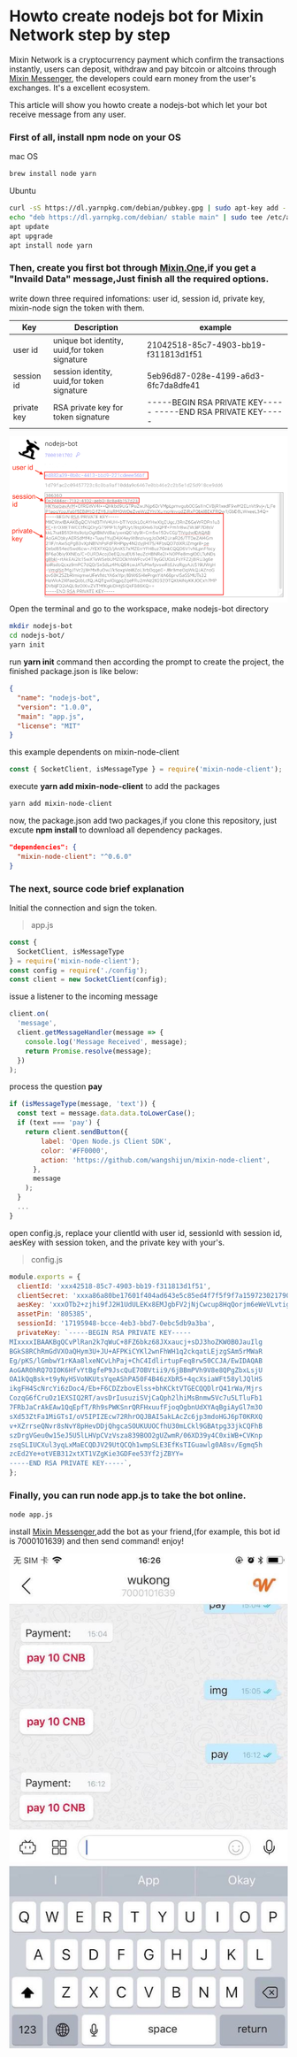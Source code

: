 # Howto create nodejs bot for Mixin Network step by step
Mixin Network is a cryptocurrency payment which confirm the transactions instantly,  users can deposit, withdraw and pay bitcoin or altcoins through [Mixin Messenger](https://mixin.one/),
the developers could earn money from the user's exchanges. It's a excellent ecosystem.

This article will show you howto create a nodejs-bot which let your bot receive message from any user.

### First of all, install npm node on your OS
mac OS
```bash
brew install node yarn
```

Ubuntu
```bash
curl -sS https://dl.yarnpkg.com/debian/pubkey.gpg | sudo apt-key add -
echo "deb https://dl.yarnpkg.com/debian/ stable main" | sudo tee /etc/apt/sources.list.d/yarn.list
apt update
apt upgrade
apt install node yarn
```


### Then, create you first bot through [Mixin.One](https://developers.mixin.one/dashboard),if you get a "Invaild Data" message,Just finish all the required options.
write down three required infomations: user id, session id, private key, mixin-node sign the token with them.

| Key | Description                                  |   example                                         |
| --- | -------------------------------------------- |  -------------------------------------------------
| user id | unique bot identity, uuid,for token signature | 21042518-85c7-4903-bb19-f311813d1f51          |
| session id | session identity, uuid,for token signature | 5eb96d87-028e-4199-a6d3-6fc7da8dfe41          |
| private key | RSA private key for token signature  | -----BEGIN RSA PRIVATE KEY----- -----END RSA PRIVATE KEY-----


![mixin_network-keys](https://github.com/wenewzhang/mixin_network-nodejs-bot/blob/master/mixin_network-keys.png)
Open the terminal and go to the workspace, make nodejs-bot directory
```bash
mkdir nodejs-bot
cd nodejs-bot/
yarn init
```
run **yarn init** command then according the prompt to create the project, the finished package.json is like below:
```json
{
  "name": "nodejs-bot",
  "version": "1.0.0",
  "main": "app.js",
  "license": "MIT"
}
```
this example dependents on mixin-node-client
```javascript
const { SocketClient, isMessageType } = require('mixin-node-client');
```
execute **yarn add mixin-node-client** to add the packages
```bash
yarn add mixin-node-client
```
now, the package.json add two packages,if you clone this repository, just excute **npm install** to download all dependency packages.
```json
"dependencies": {
  "mixin-node-client": "^0.6.0"
}
```

### The next, source code brief explanation
Initial the connection and sign the token.
> app.js
```javascript
const {
  SocketClient, isMessageType
} = require('mixin-node-client');
const config = require('./config');
const client = new SocketClient(config);
```
issue a listener to the incoming message
```javascript
client.on(
  'message',
  client.getMessageHandler(message => {
    console.log('Message Received', message);
    return Promise.resolve(message);
  })
);
```
process the question **pay**
```javascript
if (isMessageType(message, 'text')) {
  const text = message.data.data.toLowerCase();
  if (text === 'pay') {
    return client.sendButton({
        label: 'Open Node.js Client SDK',
        color: '#FF0000',
        action: 'https://github.com/wangshijun/mixin-node-client',
      },
      message
    );
  }
  ...
}
```
open config.js, replace your clientId with user id, sessionId with session id, aesKey with session token,  and the private key with your's.
> config.js
```javascript
module.exports = {
  clientId: 'xxx42518-85c7-4903-bb19-f311813d1f51',
  clientSecret: 'xxxa86a80be17601f404ad643e5c85ed4f7f5f9f7a159723021790bf9f78fe15',
  aesKey: 'xxxOTb2+zjhi9fJ2H1UdULEKx8EMJgbFV2jNjCwcup8HqQorjm6eWeVLvtig5nY2F7FxCTYstzVEXL8w8kFf3xvAbGUJKIxnuVkOfkkjqIE0CGa18oEf1mJYywMdJW04xeG6XPEF/o45aWSW0B69FtnzFfzYj+4egQneUR789NY=',
  assetPin: '805385',
  sessionId: '17195948-bcce-4eb3-bbd7-0ebc5db9a3ba',
  privateKey: `-----BEGIN RSA PRIVATE KEY-----
MIxxxxIBAAKBgQCvPlRan2k7qWuC+8FZ6bkz68JXxaucj+sDJ3hoZKW0B0JauIlg
BGkS8RChRmGdVXOaQHym3U+JU+AFPKiCYKl2wnFhWH1q2ckqatLEjzgSAm5rMWaR
Eg/pKS/lGmbwY1rKAa8lxeNCvLhPaj+ChC4IdlirtupFeq8rw50CCJA/EwIDAQAB
AoGAR0hRQ7OIOK6HfvYtBgfeP9JscQuE7OBVtii9/6jBBmPVh9V8e8QPgZbxLsjU
OA1kQqBsk+t9yNyHSVoNKUtsYqeAShPA50F4B46zXbR5+4qcXsiaWFt58ylJQlHS
ikgFH4ScNrcYi6zDoc4/Eb+F6CDZzbovElss+bhKCktVTGECQQDlrQ41rWa/Mjrs
CozqG6fCruOz1EXSIQ2RT/avsDrIusuziSVjCaQph2lhiMsBnmw5Vc7u5LTluFb1
7FRbJaCrAkEAw1QqEpfT/Rh9sPWKSnrQRFHxuufFjoqOgbnUdXYAqBgiAyGl7m3O
sXd53ZtFa1MiGTsI/oV5IPIZEcw72RhrOQJBAI5akLAcZc6jp3mdoHGJ6pT0KRXQ
v+XZrrseQNvr8sNvY8pHevDDjQhgcaSOUKUUOCfhU30mLCkl9GBAtpg33jkCQFhB
szDrgVGeu0w15eJ5U5lLHVpCVzVsza839BOO2gUZwmR/06XD39y4C0xiWB+CVKnp
zsqSLIUCXul3yqLxMaECQDJV29UtQCQh1wmpSLE3EfKsTIGuawlg0A8sv/Egmq5h
zcEd2Ye+otVEB312xtXT1VZgKie3GDFee53Yf2jZBYY=
-----END RSA PRIVATE KEY-----`,
};

```
### Finally, you can run **node app.js** to take the bot online.
```bash
node app.js
```

install [Mixin Messenger](https://mixin.one/),add the bot as your friend,(for example, this bot id is 7000101639) and then send command!
enjoy!

![mixin_messenger](https://github.com/wenewzhang/mixin_network-nodejs-bot/blob/master/mixin_messenger-bot.jpeg)
